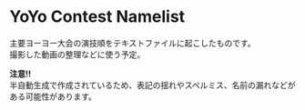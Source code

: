 YoYo Contest Namelist
========
主要ヨーヨー大会の演技順をテキストファイルに起こしたものです。  
撮影した動画の整理などに使う予定。

**注意!!**  
半自動生成で作成されているため、表記の揺れやスペルミス、名前の漏れなどがある可能性があります。 
